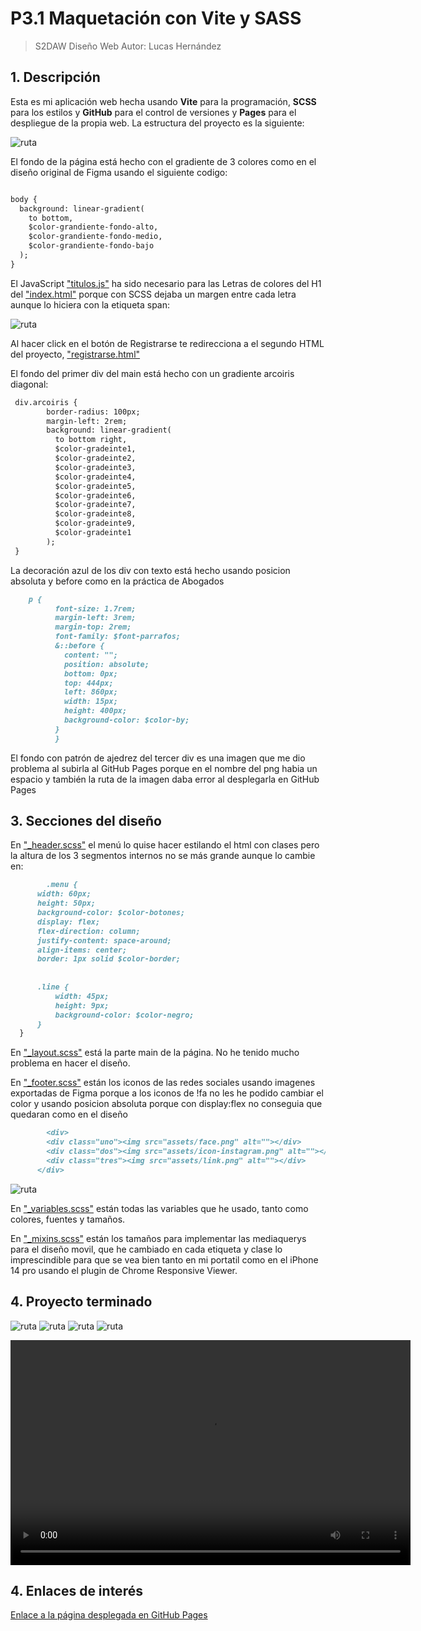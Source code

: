 # P3.1 Maquetación con Vite y SASS

> S2DAW Diseño Web
> Autor: Lucas Hernández

## 1. Descripción

Esta es mi aplicación web hecha usando **Vite** para la programación, **SCSS** para los estilos y **GitHub** para el control de versiones y **Pages** para el despliegue de la propia web.
La estructura del proyecto es la siguiente:

![ruta](assets/Captura%20de%20pantalla%202024-12-04%20205657.png "")


El fondo de la página está hecho con el gradiente de 3 colores como en el diseño original de Figma usando el siguiente codigo:

```markdown

body {
  background: linear-gradient(
    to bottom,
    $color-grandiente-fondo-alto,
    $color-grandiente-fondo-medio,
    $color-grandiente-fondo-bajo
  );
}

```


El JavaScript ["titulos.js"](titulos.js) ha sido necesario para las Letras de colores del H1 del ["index.html"](index.html) porque con SCSS dejaba un margen entre cada letra aunque lo hiciera con la etiqueta span:

![ruta](assets/Captura%20de%20pantalla%202024-12-04%20210844.png "")

Al hacer click en el botón de Registrarse te redirecciona a el segundo HTML del proyecto, ["registrarse.html"](registrarse.html)

El fondo del primer div del main está hecho con un gradiente arcoiris diagonal:

```markdown
 div.arcoiris {
        border-radius: 100px;
        margin-left: 2rem;
        background: linear-gradient(
          to bottom right,
          $color-gradeinte1,
          $color-gradeinte2,
          $color-gradeinte3,
          $color-gradeinte4,
          $color-gradeinte5,
          $color-gradeinte6,
          $color-gradeinte7,
          $color-gradeinte8,
          $color-gradeinte9,
          $color-gradeinte1
        );
 }
```

La decoración azul de los div con texto está hecho usando posicion absoluta y before como en la práctica de Abogados

```markdown
    p {
          font-size: 1.7rem;
          margin-left: 3rem;
          margin-top: 2rem;
          font-family: $font-parrafos;
          &::before {
            content: "";
            position: absolute;
            bottom: 0px;
            top: 444px;
            left: 860px;
            width: 15px;
            height: 400px;
            background-color: $color-by;
          }
          }

```

El fondo con patrón de ajedrez del tercer div es una imagen que me dio problema al subirla al GitHub Pages porque en el nombre del png habia un espacio y también la ruta de la imagen daba error al desplegarla en GitHub Pages

## 3. Secciones del diseño


En ["_header.scss"](styles/_header.scss) el menú lo quise hacer estilando el html con clases pero la altura de los 3 segmentos internos no se más grande aunque lo cambie en:
```markdown
        .menu {
      width: 60px;               
      height: 50px;            
      background-color: $color-botones;
      display: flex;             
      flex-direction: column;    
      justify-content: space-around; 
      align-items: center;      
      border: 1px solid $color-border; 
      
  
      .line {
          width: 45px;          
          height: 9px;        
          background-color: $color-negro;
      }
  }

 ```
 En ["_layout.scss"](styles/_layout.scss) está la parte main de la página. No he tenido mucho problema en hacer el diseño.

En ["_footer.scss"](styles/_footer.scss) están los iconos de las redes sociales usando imagenes exportadas de Figma porque a los iconos de !fa no les he podido cambiar el color y usando posicion absoluta porque con display:flex no conseguia que quedaran como en el diseño

```markdown
        <div>
        <div class="uno"><img src="assets/face.png" alt=""></div>
        <div class="dos"><img src="assets/icon-instagram.png" alt=""></div>
        <div class="tres"><img src="assets/link.png" alt=""></div>
      </div>

 ```
![ruta](assets/Captura%20de%20pantalla%202024-12-05%20112530.png "")

 En ["_variables.scss"](styles/_variables.scss) están todas las variables que he usado, tanto como colores, fuentes y tamaños.

En ["_mixins.scss"](styles/_mixins.scss) están los tamaños para implementar las mediaquerys para el diseño movil, que he cambiado en cada etiqueta y clase lo imprescindible para que se vea bien tanto en mi portatil como en el iPhone 14 pro usando el plugin de Chrome Responsive Viewer.

## 4. Proyecto terminado

![ruta](assets/Captura%20de%20pantalla%202024-12-05%20114426.png "")
![ruta](assets/Captura%20de%20pantalla%202024-12-05%20114440.png "")
![ruta](assets/Captura%20de%20pantalla%202024-12-05%20114453.png "")
![ruta](assets/Captura%20de%20pantalla%202024-12-05%20114141.png "")
 
 <video width="640" height="360" controls>
  <source src="assets/Grabación de pantalla 2024-12-05 115342.mp4" type="video/mp4">
  Tu navegador no soporta la reproducción de videos.
</video>

## 4. Enlaces de interés

[Enlace a la página desplegada en GitHub Pages](https://luchernan.github.io/vite-project1/)
